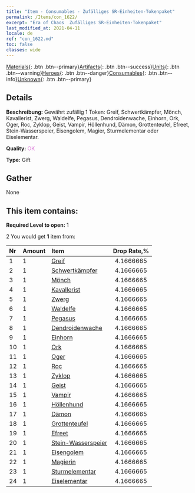 ```yaml
---
title: "Item - Consumables - Zufälliges SR-Einheiten-Tokenpaket"
permalink: /Items/con_1622/
excerpt: "Era of Chaos  Zufälliges SR-Einheiten-Tokenpaket"
last_modified_at: 2021-04-11
locale: de
ref: "con_1622.md"
toc: false
classes: wide
---
```

 [Materials](/de/Items/){: .btn .btn--primary}[Artifacts](/de/Items/Artifacts/){: .btn .btn--success}[Units](/de/Items/Units/){: .btn .btn--warning}[Heroes](/de/Items/Heroes/){: .btn .btn--danger}[Consumables](/de/Items/Consumables/){: .btn .btn--info}[Unknown](/de/Items/Unknown/){: .btn .btn--primary}

## Details
 **Beschreibung:** Gewährt zufällig 1 Token: Greif, Schwertkämpfer, Mönch, Kavallerist, Zwerg, Waldelfe, Pegasus, Dendroidenwache, Einhorn, Ork, Oger, Roc, Zyklop, Geist, Vampir, Höllenhund, Dämon, Grottenteufel, Efreet, Stein-Wasserspeier, Eisengolem, Magier, Sturmelementar oder Eiselementar.

 **Quality:** <span style="color: #DA70D6">OK</span>

 **Type:** Gift

## Gather

  None

## This item contains:

 **Required Level to open:** 1

 2 You would get **1** item  from:

  | Nr | Amount |     Item    | Drop Rate,% |
  |:---|:-------|:------------|:---------:|
  | 1 | 1 | [Greif](/de/Items/unt_192/) | 4.1666665 | 
  | 2 | 1 | [Schwertkämpfer](/de/Items/unt_193/) | 4.1666665 | 
  | 3 | 1 | [Mönch](/de/Items/unt_194/) | 4.1666665 | 
  | 4 | 1 | [Kavallerist](/de/Items/unt_195/) | 4.1666665 | 
  | 5 | 1 | [Zwerg](/de/Items/unt_200/) | 4.1666665 | 
  | 6 | 1 | [Waldelfe](/de/Items/unt_201/) | 4.1666665 | 
  | 7 | 1 | [Pegasus](/de/Items/unt_202/) | 4.1666665 | 
  | 8 | 1 | [Dendroidenwache](/de/Items/unt_203/) | 4.1666665 | 
  | 9 | 1 | [Einhorn](/de/Items/unt_204/) | 4.1666665 | 
  | 10 | 1 | [Ork](/de/Items/unt_219/) | 4.1666665 | 
  | 11 | 1 | [Oger](/de/Items/unt_220/) | 4.1666665 | 
  | 12 | 1 | [Roc](/de/Items/unt_221/) | 4.1666665 | 
  | 13 | 1 | [Zyklop](/de/Items/unt_222/) | 4.1666665 | 
  | 14 | 1 | [Geist](/de/Items/unt_210/) | 4.1666665 | 
  | 15 | 1 | [Vampir](/de/Items/unt_211/) | 4.1666665 | 
  | 16 | 1 | [Höllenhund](/de/Items/unt_228/) | 4.1666665 | 
  | 17 | 1 | [Dämon](/de/Items/unt_229/) | 4.1666665 | 
  | 18 | 1 | [Grottenteufel](/de/Items/unt_230/) | 4.1666665 | 
  | 19 | 1 | [Efreet](/de/Items/unt_231/) | 4.1666665 | 
  | 20 | 1 | [Stein-Wasserspeier](/de/Items/unt_236/) | 4.1666665 | 
  | 21 | 1 | [Eisengolem](/de/Items/unt_237/) | 4.1666665 | 
  | 22 | 1 | [Magierin](/de/Items/unt_238/) | 4.1666665 | 
  | 23 | 1 | [Sturmelementar](/de/Items/unt_263/) | 4.1666665 | 
  | 24 | 1 | [Eiselementar](/de/Items/unt_264/) | 4.1666665 | 
